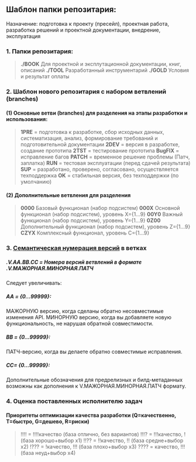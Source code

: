 ## Шаблон папки репозитария:
Назначение: подготовка к проекту (пресейл), проектная работа, разработка решений и проектной документации, внедрение, эксплуатация
### 1. Папки репозитария:
>**./BOOK** Для проектной и эксплутационной документации, книг, описаний
>**./TOOL** Разработанный инструментарий
>**./GOLD** Условия и результат оплаты

### 2. Шаблон нового репозитария с набором ветвлений (branches)
#### (1) Основные ветви (branches) для разделения на этапы разработки и использования:
>**1PRE** = подготовка к разработке, сбор исходных данных, систематизация, анализ, формирование требований и подготовительной документации
>**2DEV** = версия в разработке, создание прототипа
>**2TST** = тестирование прототипа
>**BugFIX** = исправление багов
>**PATCH** = временное решение проблемы (Патч, заплатка)
>**RUN** = тестовая эксплуатации (перед сдачей результата)
>**SUP** = разработано, проверено, согласовано, осуществляется техподдержка
>**OK** = стабильная версия, без техподдержки (по умолчанию)

#### (2) Дополнительные ветвления для разделения
>**0000** Базовый функционал (набор подсистем)
>**000X** Основной функционал (набор подсистем), уровень X={1...9}
>**00Y0** Важный функционал (набор подсистем), уровень Y={1...9}
>**0Z00** Дополнительный функционал (набор подсистем), уровень Z={1...9}
>**CZYX** Комплексный функционал, уровень C={1...9}

### 3. [Семантическая нумерация версий](https://semver.org/lang/ru/) в ветках
##### .V.AA.BB.CC = Номера версий ветвлений в формате .V.МАЖОРНАЯ.МИНОРНАЯ.ПАТЧ
Cледует увеличивать:
##### AA = {0...99999}:
МАЖОРНУЮ версию, когда сделаны обратно несовместимые изменения API.
МИНОРНУЮ версию, когда вы добавляете новую функциональность, не нарушая обратной совместимости.
##### BB = {0...99999}:
ПАТЧ-версию, когда вы делаете обратно совместимые исправления.
##### CC= {0...99999}:
Дополнительные обозначения для предрелизных и билд-метаданных возможны как дополнения к V.МАЖОРНАЯ.МИНОРНАЯ.ПАТЧ формату.

### 4. Оценка поставленных исполнителю задач
#### Приоритеты оптимизации качества разработки (Q=качественно, T=быстро, G=дешево, R=риски)
>!!!! = !!!!качество (база отлично, без вариантов)
>!!!? = !!!качество, ! (база хорошо+выбор x1)
>!!?? = !!качество, !! (база средне+выбор х2)
>!??? = !качество, !!! (база плохо+выбор х3)
>???? = качество, !!! (база неуд+выбор х4)
